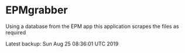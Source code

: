 # EPMgrabber
Using a database from the EPM app this application scrapes the files as required


Latest backup: Sun Aug 25 08:36:01 UTC 2019
